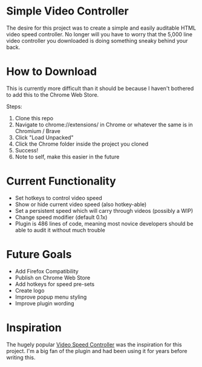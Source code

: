 # Simple Video Controller

The desire for this project was to create a simple and easily auditable HTML video speed controller.
No longer will you have to worry that the 5,000 line video controller you downloaded is doing something sneaky behind your back.

# How to Download

This is currently more difficult than it should be because I haven't bothered to add this to the Chrome Web Store.

Steps:

1. Clone this repo
2. Navigate to chrome://extensions/ in Chrome or whatever the same is in Chromium / Brave
3. Click "Load Unpacked"
4. Click the Chrome folder inside the project you cloned
5. Success!
6. Note to self, make this easier in the future

# Current Functionality

-   Set hotkeys to control video speed
-   Show or hide current video speed (also hotkey-able)
-   Set a persistent speed which will carry through videos (possibly a WIP)
-   Change speed modifier (default 0.1x)
-   Plugin is 486 lines of code, meaning most novice developers should be able to audit it without much trouble

# Future Goals

-   Add Firefox Compatibility
-   Publish on Chrome Web Store
-   Add hotkeys for speed pre-sets
-   Create logo
-   Improve popup menu styling
-   Improve plugin wording

# Inspiration

The hugely popular [Video Speed Controller](https://github.com/igrigorik/videospeed) was the inspiration for this project. I'm a big fan of the plugin and had been using it for years before writing this.
